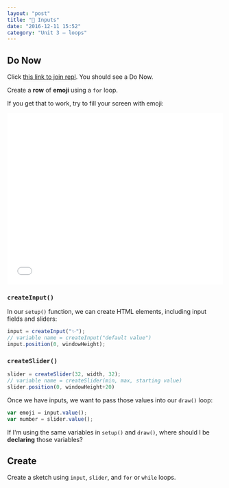 ```yaml
---
layout: "post"
title: "🔣 Inputs"
date: "2016-12-11 15:52"
category: "Unit 3 – loops"
---
```


## Do Now
Click [this link to join repl](https://repl.it/classroom/invite/BnWVQ0m). You should see a Do Now.

Create a **row** of **emoji** using a `for` loop.

If you get that to work, try to fill your screen with emoji:

<iframe src="{{ site.baseurl }}/Code_Examples/Emojiplier" width="100%" height="400px" style="border:none"></iframe>

### `createInput()`

In our `setup()` function, we can create HTML elements, including input fields and sliders:

```js
input = createInput("✨");
// variable name = createInput("default value")
input.position(0, windowHeight);
```

### `createSlider()`

```js
slider = createSlider(32, width, 32);
// variable name = createSlider(min, max, starting value)
slider.position(0, windowHeight+20)
```

Once we have inputs, we want to pass those values into our `draw()` loop:

```js
var emoji = input.value();
var number = slider.value();
```

If I'm using the same variables in `setup()` and `draw()`, where should I be **declaring** those variables?

## Create

Create a sketch using `input`, `slider`, and `for` or `while` loops.
